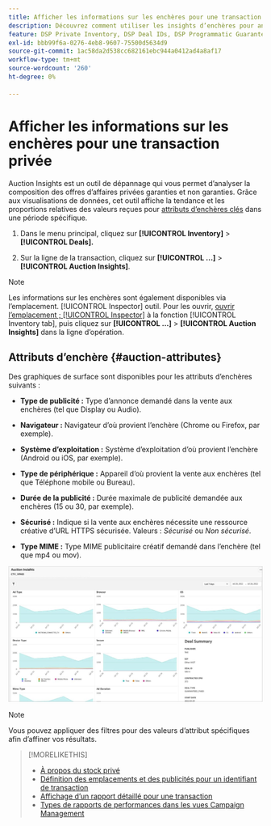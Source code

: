 ```yaml
---
title: Afficher les informations sur les enchères pour une transaction privée
description: Découvrez comment utiliser les insights d’enchères pour analyser la composition de l’opération d’une opération privée.
feature: DSP Private Inventory, DSP Deal IDs, DSP Programmatic Guaranteed Deals
exl-id: bbb99f6a-0276-4eb8-9607-75500d5634d9
source-git-commit: 1ac58da2d538cc682161ebc944a0412ad4a8af17
workflow-type: tm+mt
source-wordcount: '260'
ht-degree: 0%

---
```


# Afficher les informations sur les enchères pour une transaction privée

Auction Insights est un outil de dépannage qui vous permet d’analyser la composition des offres d’affaires privées garanties et non garanties. Grâce aux visualisations de données, cet outil affiche la tendance et les proportions relatives des valeurs reçues pour [attributs d’enchères clés](#auction-attributes) dans une période spécifique.

1. Dans le menu principal, cliquez sur **[!UICONTROL Inventory]** > **[!UICONTROL Deals].**

1. Sur la ligne de la transaction, cliquez sur  **[!UICONTROL ...]** > **[!UICONTROL Auction Insights]**.

>[!NOTE]
>
>Les informations sur les enchères sont également disponibles via l’emplacement. [!UICONTROL Inspector] outil. Pour les ouvrir, [ouvrir l’emplacement ; [!UICONTROL Inspector]](/help/dsp/campaign-management/reports/placement-details-view.md) à la fonction [!UICONTROL Inventory tab], puis cliquez sur **[!UICONTROL ...]** > **[!UICONTROL Auction Insights]** dans la ligne d’opération.

## Attributs d’enchère {#auction-attributes}

Des graphiques de surface sont disponibles pour les attributs d’enchères suivants :

* **Type de publicité :** Type d’annonce demandé dans la vente aux enchères (tel que Display ou Audio).

* **Navigateur :** Navigateur d’où provient l’enchère (Chrome ou Firefox, par exemple).

* **Système d’exploitation :** Système d’exploitation d’où provient l’enchère (Android ou iOS, par exemple).

* **Type de périphérique :** Appareil d’où provient la vente aux enchères (tel que Téléphone mobile ou Bureau).

* **Durée de la publicité :** Durée maximale de publicité demandée aux enchères (15 ou 30, par exemple).

* **Sécurisé :** Indique si la vente aux enchères nécessite une ressource créative d’URL HTTPS sécurisée. Valeurs : <i>Sécurisé</i> ou <i>Non sécurisé</i>.

* **Type MIME :** Type MIME publicitaire créatif demandé dans l’enchère (tel que mp4 ou mov).

![informations sur les enchères](/help/dsp/assets/auction-insights.png)

>[!NOTE]
>
>Vous pouvez appliquer des filtres pour des valeurs d’attribut spécifiques afin d’affiner vos résultats.

>[!MORELIKETHIS]
>
>* [À propos du stock privé](private-inventory-about.md)
>* [Définition des emplacements et des publicités pour un identifiant de transaction](deal-id-attach-placements.md)
>* [Affichage d’un rapport détaillé pour une transaction](deal-view-report.md)
>* [Types de rapports de performances dans les vues Campaign Management](/help/dsp/campaign-management/reports/campaign-reports-about.md)
